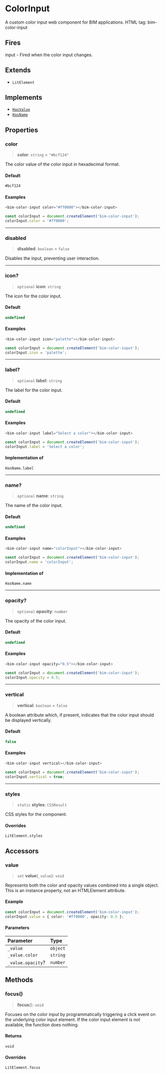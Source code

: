 # ColorInput

A custom color input web component for BIM applications. HTML tag: bim-color-input

## Fires

input - Fired when the color input changes.

## Extends

- `LitElement`

## Implements

- [`HasValue`](../interfaces/HasValue.md)
- [`HasName`](../interfaces/HasName.md)

## Properties

### color

> **color**: `string` = `"#bcf124"`

The color value of the color input in hexadecimal format.

#### Default

```ts
#bcf124
```

#### Examples

```ts
<bim-color-input color="#ff0000"></bim-color-input>
```

```ts
const colorInput = document.createElement('bim-color-input');
colorInput.color = '#ff0000';
```

***

### disabled

> **disabled**: `boolean` = `false`

Disables the input, preventing user interaction.

***

### icon?

> `optional` **icon**: `string`

The icon for the color input.

#### Default

```ts
undefined
```

#### Examples

```ts
<bim-color-input icon="palette"></bim-color-input>
```

```ts
const colorInput = document.createElement('bim-color-input');
colorInput.icon = 'palette';
```

***

### label?

> `optional` **label**: `string`

The label for the color input.

#### Default

```ts
undefined
```

#### Examples

```ts
<bim-color-input label="Select a color"></bim-color-input>
```

```ts
const colorInput = document.createElement('bim-color-input');
colorInput.label = 'Select a color';
```

#### Implementation of

`HasName.label`

***

### name?

> `optional` **name**: `string`

The name of the color input.

#### Default

```ts
undefined
```

#### Examples

```ts
<bim-color-input name="colorInput"></bim-color-input>
```

```ts
const colorInput = document.createElement('bim-color-input');
colorInput.name = 'colorInput';
```

#### Implementation of

`HasName.name`

***

### opacity?

> `optional` **opacity**: `number`

The opacity of the color input.

#### Default

```ts
undefined
```

#### Examples

```ts
<bim-color-input opacity="0.5"></bim-color-input>
```

```ts
const colorInput = document.createElement('bim-color-input');
colorInput.opacity = 0.5;
```

***

### vertical

> **vertical**: `boolean` = `false`

A boolean attribute which, if present, indicates that the color input should be displayed vertically.

#### Default

```ts
false
```

#### Examples

```ts
<bim-color-input vertical></bim-color-input>
```

```ts
const colorInput = document.createElement('bim-color-input');
colorInput.vertical = true;
```

***

### styles

> `static` **styles**: `CSSResult`

CSS styles for the component.

#### Overrides

`LitElement.styles`

## Accessors

### value

> `set` **value**(`_value`): `void`

Represents both the color and opacity values combined into a single object. This is an instance property, not an HTMLElement attribute.

#### Example

```ts
const colorInput = document.createElement('bim-color-input');
colorInput.value = { color: '#ff0000', opacity: 0.5 };
```

#### Parameters

| Parameter | Type |
| :------ | :------ |
| `_value` | `object` |
| `_value.color` | `string` |
| `_value.opacity`? | `number` |

## Methods

### focus()

> **focus**(): `void`

Focuses on the color input by programmatically triggering a click event on the underlying color input element.
If the color input element is not available, the function does nothing.

#### Returns

`void`

#### Overrides

`LitElement.focus`
